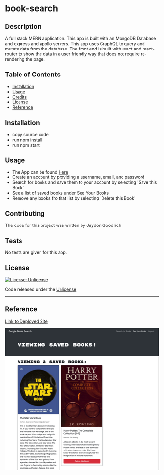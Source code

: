 # book-search

## Description

A full stack MERN application. This app is built with an MongoDB Database and express and apollo servers. This app uses GraphQL to query and mutate data from the database. The front end is built with react and react-router to show the data in a user friendly way that does not require re-rendering the page.

## Table of Contents

* [Installation](#installation)
* [Usage](#usage)
* [Credits](#contributing)
* [License](#license)
* [Reference](#reference)


## Installation

* copy source code
* run npm install
* run npm start

## Usage 

* The App can be found [Here](https://mighty-escarpment-45366.herokuapp.com/)
* Create an account by providing a username, email, and password
* Search for books and save them to your account by selecting 'Save this Book'
* See a list of saved books under See Your Books
* Remove any books fro that list by selecting 'Delete this Book'

## Contributing

The code for this project was written by Jaydon Goodrich

## Tests

No tests are given for this app.

## License
[![License: Unlicense](https://img.shields.io/badge/license-Unlicense-blue.svg)](http://unlicense.org/)

Code released under the [Unlicense](http://unlicense.org/)

****
    
## Reference

[Link to Deployed Site](https://mighty-escarpment-45366.herokuapp.com/)

![](public/bookSearch.png)